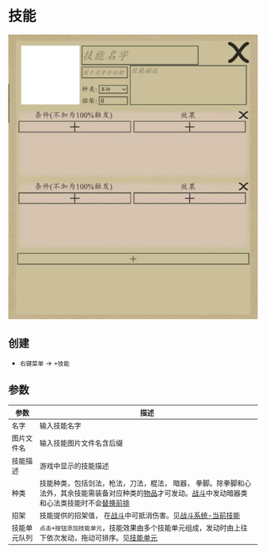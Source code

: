 # 技能
![技能](../../assets/spell.jpg)

## 创建
- `右键菜单` -> `+技能`

## 参数
| 参数 | 描述 |
| --- | ----------- |
| 名字 | 输入技能名字 |
| 图片文件名 | 输入技能图片文件名含后缀 |
| 技能描述 | 游戏中显示的技能描述 |
| 种类 | 技能种类，包括剑法，枪法，刀法，棍法， 暗器， 拳脚。除拳脚和心法外，其余技能需装备对应种类的[物品](./item.html)才可发动。[战斗](./combat.html)中发动暗器类和心法类技能时不会[替换前排](./combat.html#前排) |
| 招架 | 技能提供的招架值， 在[战斗](./combat.html)中可抵消伤害。见[战斗系统-当前技能](./combat.html#当前技能) |
| 技能单元队列 | `点击+按钮添加技能单元`，技能效果由多个技能单元组成，发动时由上往下依次发动，拖动可排序。见[技能单元](./spell-unit.html) |
